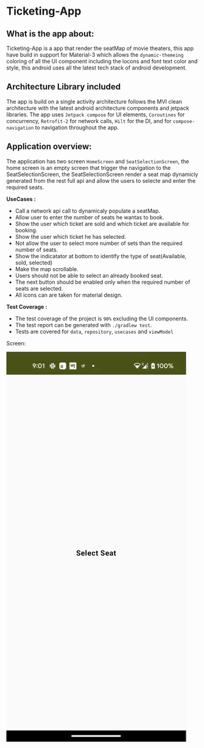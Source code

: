 # Ticketing-App

## What is the app about:
Ticketing-App is a app that render the seatMap of movie theaters, this app have build in support for Material-3 which allows the  `dynamic-themeing`  coloring of all the UI component including the iocons and font text color and style, this android uses all the latest tech stack of android development.

## Architecture Library included
The app is build on a single activity architecture follows the MVI clean architecture with the latest android architecture components and jetpack libraries. The app uses `Jetpack compose` for UI elements, `Coroutines` for concurrency, `Retrofit-2` for network calls, `Hilt` for the DI, and for `compose-navigation` to navigation throughout the app.

## Application overview:
The application has two screen `HomeScreen` and `SeatSelectionScreen`, the home screen is an empty screen that trigger the navigation to the SeatSelectionScreen, the SeatSelectionScreen render a seat map dynamicly generated from the rest full api and allow the users to selecte and enter the required seats.

**UseCases :**
- Call a network api call to dynamicaly populate a seatMap.
- Allow user to enter the number of seats he wantas to book.
- Show the user which ticket are sold and which ticket are available for booking.
- Show the user which ticket he has selected.
- Not allow the user to select more number of sets than the required number of seats.
- Show the indicatator at bottom to identify the type of seat(Available, sold, selected)
- Make the map scrollable.
- Users should not be able to select an already booked seat.
- The next button should be enabled only when the required number of seats are selected.
- All icons can are taken for material design.

**Test Coverage :**
- The test coverage of the project is `90%` excluding the UI components.
- The test report can be generated with `./gradlew test`.
- Tests are covered for `data`, `repository`, `usecases` and `viewModel`


Screen:

![ticket-gallery](https://github.com/ajay-dewari/Ticketing-App/blob/master/ticketing-app.gif)



